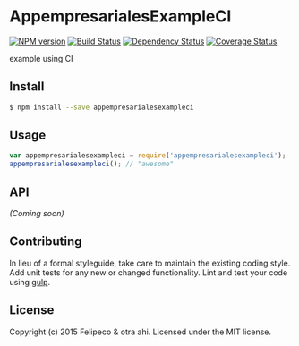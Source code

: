 # AppempresarialesExampleCI 
[![NPM version][npm-image]][npm-url] [![Build Status][travis-image]][travis-url] [![Dependency Status][daviddm-url]][daviddm-image] [![Coverage Status][coveralls-image]][coveralls-url]

example using CI


## Install

```bash
$ npm install --save appempresarialesexampleci
```


## Usage

```javascript
var appempresarialesexampleci = require('appempresarialesexampleci');
appempresarialesexampleci(); // "awesome"
```

## API

_(Coming soon)_


## Contributing

In lieu of a formal styleguide, take care to maintain the existing coding style. Add unit tests for any new or changed functionality. Lint and test your code using [gulp](http://gulpjs.com/).


## License

Copyright (c) 2015 Felipeco & otra ahi. Licensed under the MIT license.



[npm-url]: https://npmjs.org/package/appempresarialesexampleci
[npm-image]: https://badge.fury.io/js/appempresarialesexampleci.svg
[travis-url]: https://travis-ci.org/cloudfelipe/appempresarialesexampleci
[travis-image]: https://travis-ci.org/cloudfelipe/appempresarialesexampleci.svg?branch=master
[daviddm-url]: https://david-dm.org/cloudfelipe/appempresarialesexampleci.svg?theme=shields.io
[daviddm-image]: https://david-dm.org/cloudfelipe/appempresarialesexampleci
[coveralls-url]: https://coveralls.io/r/cloudfelipe/appempresarialesexampleci
[coveralls-image]: https://coveralls.io/repos/cloudfelipe/appempresarialesexampleci/badge.png
